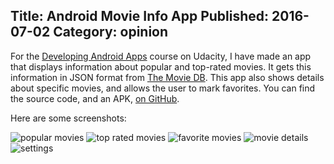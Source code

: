 Title: Android Movie Info App
Published: 2016-07-02
Category: opinion
---
For the [Developing Android Apps][android-udacity] course on Udacity, I
have made an app that displays information about popular and top-rated
movies. It gets this information in JSON format from [The Movie DB][tmdb]. This
app also shows details about specific movies, and allows the user to mark
favorites. You can find the source code, and an APK, [on GitHub][github-source].

Here are some screenshots:

![popular movies](http://jtmaher2.github.io/My-Blog/assets/img/movie-info-app-1.png)
![top rated movies](http://jtmaher2.github.io/My-Blog/assets/img/movie-info-app-2.png)
![favorite movies](http://jtmaher2.github.io/My-Blog/assets/img/movie-info-app-3.png)
![movie details](http://jtmaher2.github.io/My-Blog/assets/img/movie-info-app-4.png)
![settings](http://jtmaher2.github.io/My-Blog/assets/img/movie-info-app-5.png)



[android-udacity]: https://www.udacity.com/course/developing-android-apps--ud853
[tmdb]: https://www.themoviedb.org/
[github-source]: https://github.com/JTMaher2/Movie-Info-App